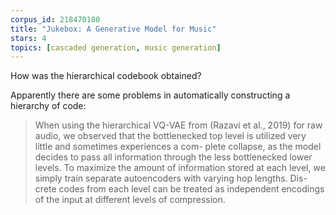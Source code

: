 ```yaml
---
corpus_id: 218470180
title: "Jukebox: A Generative Model for Music"
stars: 4
topics: [cascaded generation, music generation]
---
```


How was the hierarchical codebook obtained?

Apparently there are some problems in automatically constructing a hierarchy of code:

> When using the hierarchical VQ-VAE from (Razavi et al., 2019) for raw audio, we observed that the bottlenecked top level is utilized very little and sometimes experiences a com- plete collapse, as the model decides to pass all information through the less bottlenecked lower levels. To maximize the amount of information stored at each level, we simply train separate autoencoders with varying hop lengths. Dis- crete codes from each level can be treated as independent encodings of the input at different levels of compression.
